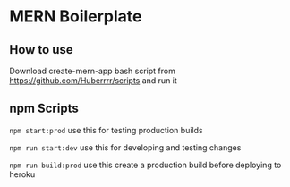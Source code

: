 # MERN Boilerplate

## How to use
Download create-mern-app bash script from https://github.com/Huberrrr/scripts and run it

## npm Scripts

`npm start:prod` use this for testing production builds

`npm run start:dev` use this for developing and testing changes

`npm run build:prod` use this create a production build before deploying to heroku
